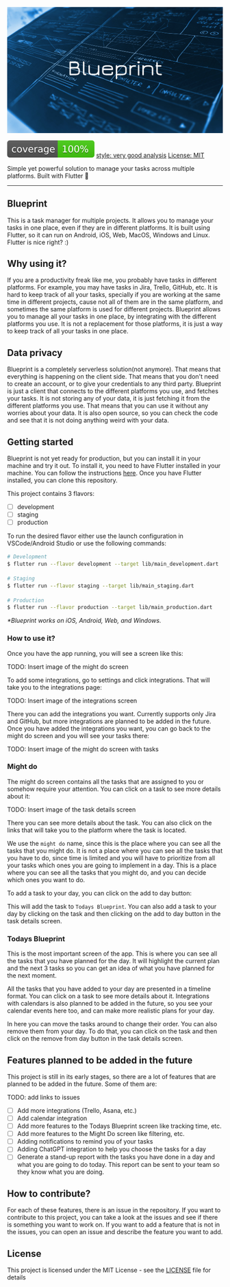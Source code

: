 <img src="docs/assets/images/blueprint_background.png" alt="Blueprint background">

![coverage][coverage_badge]
[style: very good analysis][very_good_analysis_link]
[License: MIT][license_link]

Simple yet powerful solution to manage your tasks across multiple platforms. Built with Flutter 💙

---

## Blueprint

This is a task manager for multiple projects. It allows you to manage your tasks in one place, even if they are in different platforms. It is built using Flutter, so it can run on Android, iOS, Web, MacOS, Windows and Linux. Flutter is nice right? :)

## Why using it?

If you are a productivity freak like me, you probably have tasks in different platforms. For example, you may have tasks in Jira, Trello, GitHub, etc. It is hard to keep track of all your tasks, specially if you are working at the same time in different projects, cause not all of them are in the same platform, and sometimes the same platform is used for different projects. Blueprint allows you to manage all your tasks in one place, by integrating with the different platforms you use. It is not a replacement for those platforms, it is just a way to keep track of all your tasks in one place.

## Data privacy

Blueprint is a completely serverless solution(not anymore). That means that everything is happening on the client side. That means that you don't need to create an account, or to give your credentials to any third party. Blueprint is just a client that connects to the different platforms you use, and fetches your tasks. It is not storing any of your data, it is just fetching it from the different platforms you use. That means that you can use it without any worries about your data. It is also open source, so you can check the code and see that it is not doing anything weird with your data.

## Getting started

Blueprint is not yet ready for production, but you can install it in your machine and try it out. To install it, you need to have Flutter installed in your machine. You can follow the instructions [here](https://flutter.dev/docs/get-started/install). Once you have Flutter installed, you can clone this repository.

This project contains 3 flavors:

- [ ] development
- [ ] staging
- [ ] production

To run the desired flavor either use the launch configuration in VSCode/Android Studio or use the following commands:

```sh
# Development
$ flutter run --flavor development --target lib/main_development.dart

# Staging
$ flutter run --flavor staging --target lib/main_staging.dart

# Production
$ flutter run --flavor production --target lib/main_production.dart
```

_\*Blueprint works on iOS, Android, Web, and Windows._

### How to use it?

Once you have the app running, you will see a screen like this:

TODO: Insert image of the might do screen

To add some integrations, go to settings and click integrations. That will take you to the integrations page:

TODO: Insert image of the integrations screen

There you can add the integrations you want. Currently supports only Jira and GitHub, but more integrations are planned to be added in the future. Once you have added the integrations you want, you can go back to the might do screen and you will see your tasks there:

TODO: Insert image of the might do screen with tasks

### Might do

The might do screen contains all the tasks that are assigned to you or somehow require your attention. You can click on a task to see more details about it:

TODO: Insert image of the task details screen

There you can see more details about the task. You can also click on the links that will take you to the platform where the task is located.

We use the `might do` name, since this is the place where you can see all the tasks that you might do. It is not a place where you can see all the tasks that you have to do, since time is limited and you will have to prioritize from all your tasks which ones you are going to implement in a day. This is a place where you can see all the tasks that you might do, and you can decide which ones you want to do.

To add a task to your day, you can click on the add to day button:

This will add the task to `Todays Blueprint`. You can also add a task to your day by clicking on the task and then clicking on the add to day button in the task details screen.

### Todays Blueprint

This is the most important screen of the app. This is where you can see all the tasks that you have planned for the day. It will highlight the current plan and the next 3 tasks so you can get an idea of what you have planned for the next moment.

All the tasks that you have added to your day are presented in a timeline format. You can click on a task to see more details about it. Integrations with calendars is also planned to be added in the future, so you see your calendar events here too, and can make more realistic plans for your day.

In here you can move the tasks around to change their order. You can also remove them from your day. To do that, you can click on the task and then click on the remove from day button in the task details screen.

## Features planned to be added in the future

This project is still in its early stages, so there are a lot of features that are planned to be added in the future. Some of them are:

TODO: add links to issues

- [ ] Add more integrations (Trello, Asana, etc.)
- [ ] Add calendar integration
- [ ] Add more features to the Todays Blueprint screen like tracking time, etc.
- [ ] Add more features to the Might Do screen like filtering, etc.
- [ ] Adding notifications to remind you of your tasks
- [ ] Adding ChatGPT integration to help you choose the tasks for a day
- [ ] Generate a stand-up report with the tasks you have done in a day and what you are going to do today. This report can be sent to your team so they know what you are doing.

## How to contribute?

For each of these features, there is an issue in the repository. If you want to contribute to this project, you can take a look at the issues and see if there is something you want to work on. If you want to add a feature that is not in the issues, you can open an issue and describe the feature you want to add.

## License

This project is licensed under the MIT License - see the [LICENSE](LICENSE) file for details

[coverage_badge]: coverage_badge.svg
[flutter_localizations_link]: https://api.flutter.dev/flutter/flutter_localizations/flutter_localizations-library.html
[internationalization_link]: https://flutter.dev/docs/development/accessibility-and-localization/internationalization
[license_badge]: https://img.shields.io/badge/license-MIT-blue.svg
[license_link]: https://opensource.org/licenses/MIT
[very_good_analysis_badge]: https://img.shields.io/badge/style-very_good_analysis-B22C89.svg
[very_good_analysis_link]: https://pub.dev/packages/very_good_analysis
[very_good_cli_link]: https://github.com/VeryGoodOpenSource/very_good_cli
